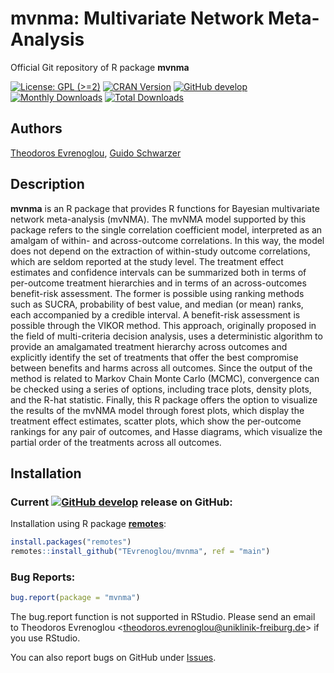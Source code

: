 # mvnma: Multivariate Network Meta-Analysis

Official Git repository of R package **mvnma**

[![License: GPL (>=2)](https://img.shields.io/badge/license-GPL-blue)](https://www.gnu.org/licenses/old-licenses/gpl-2.0.en.html)
[![CRAN Version](https://www.r-pkg.org/badges/version/mvnma)](https://cran.r-project.org/package=mvnma)
[![GitHub develop](https://img.shields.io/badge/develop-0.1--0-purple)](https://img.shields.io/badge/develop-0.1--0-purple)
[![Monthly Downloads](https://cranlogs.r-pkg.org/badges/mvnma)](https://cranlogs.r-pkg.org/badges/mvnma)
[![Total Downloads](https://cranlogs.r-pkg.org/badges/grand-total/mvnma)](https://cranlogs.r-pkg.org/badges/grand-total/mvnma)


## Authors

[Theodoros Evrenoglou](https://orcid.org/0000-0003-3336-8058),
[Guido Schwarzer](https://orcid.org/0000-0001-6214-9087)


## Description

**mvnma** is an R package that provides R functions for Bayesian multivariate network meta-analysis (mvNMA). The mvNMA model supported by this package refers to the single correlation coefficient model, interpreted as an amalgam of within- and across-outcome correlations. In this way, the model does not depend on the extraction of within-study outcome correlations, which are seldom reported at the study level. The treatment effect estimates and confidence intervals can be summarized both in terms of per-outcome treatment hierarchies and in terms of an across-outcomes benefit-risk assessment. The former is possible using ranking methods such as SUCRA, probability of best value, and median (or mean) ranks, each accompanied by a credible interval. A benefit-risk assessment is possible through the VIKOR method. This approach, originally proposed in the field of multi-criteria decision analysis, uses a deterministic algorithm to provide an amalgamated treatment hierarchy across outcomes and explicitly identify the set of treatments that offer the best compromise between benefits and harms across all outcomes. Since the output of the method is related to Markov Chain Monte Carlo (MCMC), convergence can be checked using a series of options, including trace plots, density plots, and the R-hat statistic. Finally, this R package offers the option to visualize the results of the mvNMA model through forest plots, which display the treatment effect estimates, scatter plots, which show the per-outcome rankings for any pair of outcomes, and Hasse diagrams, which visualize the partial order of the treatments across all outcomes.


## Installation

<!--
### Current stable [![CRAN Version](https://www.r-pkg.org/badges/version/mvnma)](https://cran.r-project.org/package=mvnma) release:
```r
install.packages("mvnma")
```
-->

### Current [![GitHub develop](https://img.shields.io/badge/develop-0.1--0-purple)](https://img.shields.io/badge/develop-0.1--0-purple) release on GitHub:

Installation using R package
[**remotes**](https://cran.r-project.org/package=remotes):
```r
install.packages("remotes")
remotes::install_github("TEvrenoglou/mvnma", ref = "main")
```

### Bug Reports:

```r
bug.report(package = "mvnma")
```

The bug.report function is not supported in RStudio. Please send an email to Theodoros Evrenoglou <<theodoros.evrenoglou@uniklinik-freiburg.de>> if you use RStudio.

You can also report bugs on GitHub under [Issues](https://github.com/TEvrenoglou/mvnma/issues/).


<!--
### Reference

[Evrenoglou T, Nikolakopoulou A, Schwarzer G, Rücker G, Chaimani A (2024): Producing treatment hierarchies in network meta-analysis using probabilistic models and treatment-choice criteria. Preprint on ArXiv.](https://doi.org/10.48550/arXiv.2406.10612)
-->
